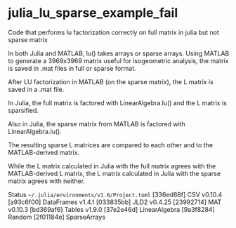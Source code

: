# julia_lu_sparse_example_fail
Code that performs lu factorization correctly on full matrix in julia but not sparse matrix

In both Julia and MATLAB, lu() takes arrays or sparse arrays.  Using MATLAB to generate a 3969x3969 matrix useful for isogeometric analysis, the matrix is saved in .mat files in full or sparse format.

After LU factorization in MATLAB (on the sparse matrix), the L matrix is saved in a .mat file.

In Julia, the full matrix is factored with LinearAlgebra.lu() and the L matrix is sparsified.

Also in Julia, the sparse matrix from MATLAB is factored with LinearAlgebra.lu().

The resulting sparse L matrices are compared to each other and to the MATLAB-derived matrix.

While the L matrix calculated in Julia with the full matrix agrees with the MATLAB-derived L matrix, the L matrix calculated in Julia with the sparse matrix agrees with neither.

Status `~/.julia/environments/v1.8/Project.toml`
  [336ed68f] CSV v0.10.4
  [a93c6f00] DataFrames v1.4.1
  [033835bb] JLD2 v0.4.25
  [23992714] MAT v0.10.3
  [bd369af6] Tables v1.9.0
  [37e2e46d] LinearAlgebra
  [9a3f8284] Random
  [2f01184e] SparseArrays

